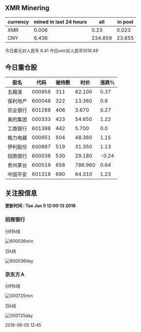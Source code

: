 ## XMR Minering

|currency|mined in last 24 hours|all|in pool|
|---|---|---|---|
|XMR|0.006|0.23|0.023|
|CNY|6.436|234.859|23.655|

今日美元对人民币 6.41	今日xmr对人民币1019.49


## 今日重仓股 

|股名|代码|被持数|时价|涨跌%|
|---|---|---|---|---|
|五粮液|000858|311|82.100|0.37|
|保利地产|600048|322|13.360|0.6|
|农业银行|601288|406|3.670|0.27|
|美的集团|000333|423|54.650|1.22|
|工商银行|601398|442|5.700|0.0|
|格力电器|000651|504|48.360|1.15|
|伊利股份|600887|519|31.350|1.13|
|招商银行|600036|530|29.180|-0.24|
|贵州茅台|600519|658|786.960|0.64|
|中国平安|601318|690|64.310|1.23|

## 关注股信息
**更新时间 : Tue Jun  5 12:00:13 2018**
### 招商银行 
分时k线

![600036min](http://image.sinajs.cn/newchart/min/n/sh600036.gif)

日k线

![600036day](http://image.sinajs.cn/newchart/daily/n/sh600036.gif)

### 京东方Ａ 
分时k线

![000725min](http://image.sinajs.cn/newchart/min/n/sz000725.gif)

日k线

![000725day](http://image.sinajs.cn/newchart/daily/n/sz000725.gif)

2018-06-05 12:45